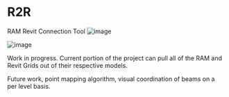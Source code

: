 # R2R
RAM Revit Connection Tool
![image](https://github.com/retug/R2R/assets/45467091/f24e2249-7501-42f4-bd56-ccc32838fe89)


![image](https://github.com/retug/R2R/assets/45467091/9ed5bdc8-5cfb-49c2-b303-965ef94ac024)


Work in progress.
Current portion of the project can pull all of the RAM and Revit Grids out of their respective models.

Future work, point mapping algorithm, visual coordination of beams on a per level basis.
